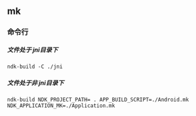 ## mk

### 命令行

##### 文件处于 jni目录下

```shell
ndk-build -C ./jni
```

##### 文件处于非 jni目录下

```shell
ndk-build NDK_PROJECT_PATH= . APP_BUILD_SCRIPT=./Android.mk NDK_APPLICATION_MK=./Application.mk
```

